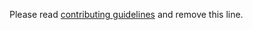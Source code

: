 Please read [contributing guidelines](https://github.com/AztecProtocol/aztec-packages/blob/master/CONTRIBUTING.md) and remove this line.
